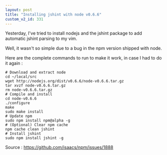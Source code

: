 ```yaml
---
layout: post
title: "Installing jshint with node v0.6.6"
custom_v2_id: 331
---
```


<p>Yesterday, I've tried to install nodejs and the jshint package to add automatic jshint parsing to my vim.</p>
<p>Well, it wasn't so simple due to a bug in the npm version shipped with node.</p>
<p>Here are the complete commands to run to make it work, in case I had to do it again :</p>
<pre><code lang="sh"># Download and extract node<br />cd ~/local/src<br />wget http://nodejs.org/dist/v0.6.6/node-v0.6.6.tar.gz<br />tar xvzf node-v0.6.6.tar.gz<br />rm node-v0.6.6.tar.gz<br /># Compile and install<br />cd node-v0.6.6<br />./configure<br />make<br />sudo make install<br /># Update npm<br />sudo npm install npm@alpha -g<br /># (Optional) Clear npm cache<br />npm cache clean jshint<br /># Install jshint<br />sudo npm install jshint -g<br /></code></pre>
<p>Source : <a href="https://github.com/isaacs/npm/issues/1888" target="_blank">https://github.com/isaacs/npm/issues/1888</a></p>